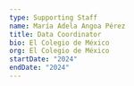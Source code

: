 ```yaml
---
type: Supporting Staff
name: María Adela Angoa Pérez
title: Data Coordinator
bio: El Colegio de México
org: El Colegio de México
startDate: "2024"
endDate: "2024"
---
```

